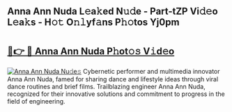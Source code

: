 ## Anna Ann Nuda L𝚎a𝚔ed N𝚞𝚍e - Part-tZP Vi𝚍𝚎o L𝚎a𝚔s - H𝚘𝚝 O𝚗𝚕yf𝚊ns P𝚑𝚘tos Yj0pm

# <h2><a href="http://kfe4fqh.oniu.top/?m=Anna+Ann+Nuda">🔗👉 🔴 Anna Ann Nuda P𝚑ot𝚘𝚜 V𝚒d𝚎o</a></h2>

[![Anna Ann Nuda Nu𝚍e𝚜](https://i.imgur.com/0qMVB7G.gif)](http://kfe4fqh.oniu.top/?m=Anna+Ann+Nuda)
Cybernetic performer and multimedia innovator Anna Ann Nuda, famed for sharing dance and lifestyle ideas through viral dance routines and brief films. Trailblazing engineer Anna Ann Nuda, recognized for their innovative solutions and commitment to progress in the field of engineering.  
